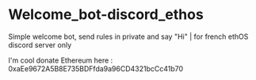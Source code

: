 # Welcome_bot-discord_ethos


Simple welcome bot, send rules in private and say "Hi" | for french ethOS discord server only

I'm cool donate Ethereum here : 0xaEe9672A5B8E735BDFfda9a96CD4321bcCc41b70
